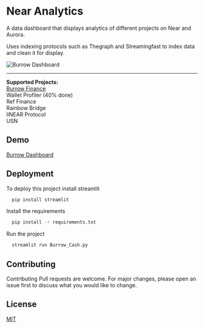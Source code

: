 
# Near Analytics

A data dashboard that displays analytics of different projects on Near and Aurora. 

Uses indexing protocols such as Thegraph and Streamingfast to index data and clean it for display.

![Burrow Dashboard](https://i.imgur.com/hIeBz1S.png)    

***

**Supported Projects:**  
[Burrow Finance](https://burrow-dash.herokuapp.com/)  
Wallet Profiler (40% done)  
Ref Finance  
Rainbow Bridge  
liNEAR Protocol  
USN
 

## Demo

[Burrow Dashboard](https://burrow-dash.herokuapp.com/)


## Deployment

To deploy this project install streamlit

```bash
  pip install streamlit
```

Install the requirements
```bash
  pip install -r requirements.txt
```

Run the project
```bash
  streamlit run Burrow_Cash.py
```
## Contributing

Contributing
Pull requests are welcome. For major changes, please open an issue first to discuss what you would like to change.



## License

[MIT](https://choosealicense.com/licenses/mit/)

